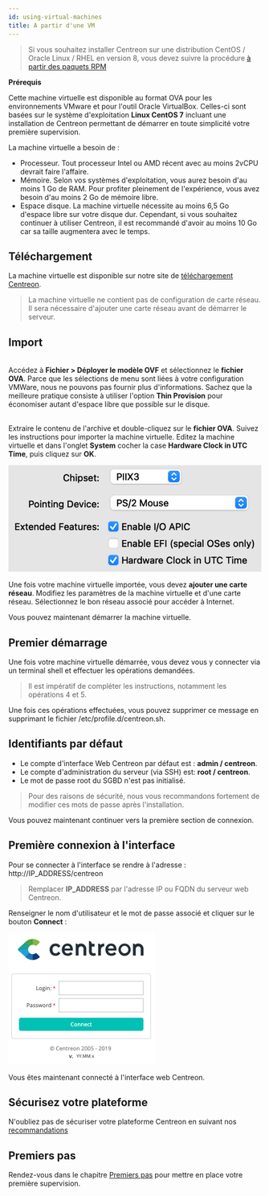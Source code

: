 ```yaml
---
id: using-virtual-machines
title: A partir d'une VM
---
```


> Si vous souhaitez installer Centreon sur une distribution CentOS / Oracle Linux
> / RHEL en version 8, vous devez suivre la procédure
> [à partir des paquets RPM](./using-packages.html)

**Prérequis**

Cette machine virtuelle est disponible au format OVA pour les environnements
VMware et pour l'outil Oracle VirtualBox.
Celles-ci sont basées sur le système d'exploitation **Linux CentOS 7** incluant
une installation de Centreon permettant de démarrer en toute simplicité votre
première supervision.

La machine virtuelle a besoin de :

- Processeur. Tout processeur Intel ou AMD récent avec au moins 2vCPU devrait
  faire l'affaire.
- Mémoire. Selon vos systèmes d'exploitation, vous aurez besoin d'au moins 1 Go
  de RAM. Pour profiter pleinement de l'expérience, vous avez besoin d'au moins
  2 Go de mémoire libre.
- Espace disque. La machine virtuelle nécessite au moins 6,5 Go d'espace libre
  sur votre disque dur. Cependant, si vous souhaitez continuer à utiliser Centreon,
  il est recommandé d'avoir au moins 10 Go car sa taille augmentera avec le temps.

## Téléchargement

La machine virtuelle est disponible sur notre site de
[téléchargement Centreon](https://download.centreon.com).

> La machine virtuelle ne contient pas de configuration de carte réseau. Il sera
> nécessaire d'ajouter une carte réseau avant de démarrer le serveur.

## Import

<!--DOCUSAURUS_CODE_TABS-->

<!--VMware environment-->
\
Accédez à **Fichier > Déployer le modèle OVF** et sélectionnez le **fichier OVA**.
Parce que les sélections de menu sont liées à votre configuration VMWare, nous ne
pouvons pas fournir plus d'informations. Sachez que la meilleure pratique
consiste à utiliser l'option **Thin Provision** pour économiser autant d'espace
libre que possible sur le disque.

<!--Oracle Virtualbox-->
\
Extraire le contenu de l'archive et double-cliquez sur le **fichier OVA**. Suivez
les instructions pour importer la machine virtuelle.
Editez la machine virtuelle et dans l'onglet **System** cocher la case
**Hardware Clock in UTC Time**, puis cliquez sur **OK**.

![image](../../assets/installation/ova_vbox_use_hardware_clock.png)

<!--END_DOCUSAURUS_CODE_TABS-->

Une fois votre machine virtuelle importée, vous devez **ajouter une carte réseau**.
Modifiez les paramètres de la machine virtuelle et d'une carte réseau. Sélectionnez
le bon réseau associé pour accéder à Internet.

Vous pouvez maintenant démarrer la machine virtuelle.

## Premier démarrage

Une fois votre machine virtuelle démarrée, vous devez vous y connecter via un
terminal shell et effectuer les opérations demandées.

> Il est impératif de compléter les instructions, notamment les opérations 4 et 5.

Une fois ces opérations effectuées, vous pouvez supprimer ce message en
supprimant le fichier /etc/profile.d/centreon.sh.

## Identifiants par défaut

- Le compte d'interface Web Centreon par défaut est : **admin / centreon**.
- Le compte d'administration du serveur (via SSH) est: **root / centreon**.
- Le mot de passe root du SGBD n'est pas initialisé.

> Pour des raisons de sécurité, nous vous recommandons fortement de modifier ces mots de passe après l'installation.

Vous pouvez maintenant continuer vers la première section de connexion.

## Première connexion à l'interface

Pour se connecter à l'interface se rendre à l'adresse : http://IP_ADDRESS/centreon

> Remplacer **IP_ADDRESS** par l'adresse IP ou FQDN du serveur web Centreon.

Renseigner le nom d'utilisateur et le mot de passe associé et cliquer sur le bouton **Connect** :

![image](../../assets/getting-started/aconnection.png)

Vous êtes maintenant connecté à l'interface web Centreon.

## Sécurisez votre plateforme

N'oubliez pas de sécuriser votre plateforme Centreon en suivant nos
[recommandations](../../administration/secure-platform.html)

## Premiers pas

Rendez-vous dans le chapitre [Premiers pas](../../getting-started/installation-first-steps.html)
pour mettre en place votre première supervision.
